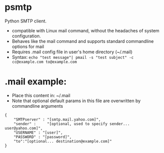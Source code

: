 # psmtp
Python SMTP client.
- compatible with Linux mail command, without the headaches of system configuration.
- Behaves like the mail command and supports standard commandline options for mail
- Requires .mail config file in user's home directory (~/.mail)
- Syntax: `echo "test message"| pmail -s "test subject" -c cc@example.com to@example.com`
# .mail example:
- Place this content in: ~/.mail
- Note that optional default params in this file are overwritten by commandline arguments
```
{
    "SMTPserver" : "[smtp.mail.yahoo.com]",
    "sender" :     "[optional, used to specify sender... user@yahoo.com]",
    "USERNAME" : "[user]",
    "PASSWORD" : "[password]",
    "to":"[optional... destination@example.com]"
}
```
